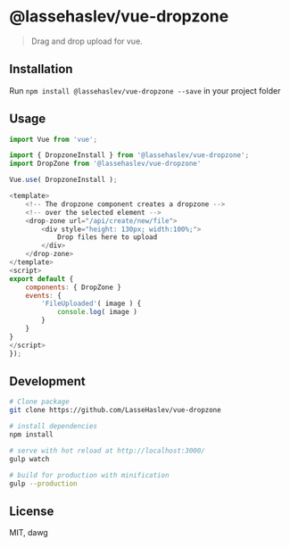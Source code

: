# @lassehaslev/vue-dropzone
> Drag and drop upload for vue.

## Installation
Run ```npm install @lassehaslev/vue-dropzone --save``` in your project folder

## Usage
``` js
import Vue from 'vue';

import { DropzoneInstall } from '@lassehaslev/vue-dropzone';
import DropZone from '@lassehaslev/vue-dropzone'

Vue.use( DropzoneInstall );

<template>
    <!-- The dropzone component creates a dropzone -->
    <!-- over the selected element -->
    <drop-zone url="/api/create/new/file">
        <div style="height: 130px; width:100%;">
            Drop files here to upload
        </div>
    </drop-zone>
</template>
<script>
export default {
    components: { DropZone }
    events: {
        'FileUploaded'( image ) {
            console.log( image )
        }
    }
}
</script>
});

```


## Development
``` bash
# Clone package
git clone https://github.com/LasseHaslev/vue-dropzone

# install dependencies
npm install

# serve with hot reload at http://localhost:3000/
gulp watch

# build for production with minification
gulp --production
```

## License

MIT, dawg
